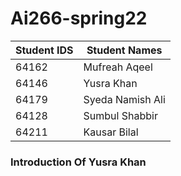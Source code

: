 # Ai266-spring22
|  Student IDS   |   Student Names  |
|----------------|------------------|
|64162           |  Mufreah Aqeel   | 
|64146           |  Yusra Khan      |
|64179           |  Syeda Namish Ali|
|64128           |  Sumbul Shabbir  |   
|64211           |  Kausar Bilal    |

### Introduction Of Yusra Khan


